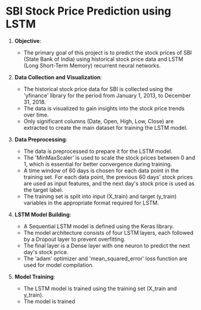 # SBI Stock Price Prediction using LSTM

1. **Objective**:
   - The primary goal of this project is to predict the stock prices of SBI (State Bank of India) using historical stock price data and LSTM (Long Short-Term Memory) recurrent neural networks.
   
2. **Data Collection and Visualization**:
   - The historical stock price data for SBI is collected using the 'yfinance' library for the period from January 1, 2013, to December 31, 2018.
   - The data is visualized to gain insights into the stock price trends over time.
   - Only significant columns (Date, Open, High, Low, Close) are extracted to create the main dataset for training the LSTM model.

3. **Data Preprocessing**:
   - The data is preprocessed to prepare it for the LSTM model.
   - The 'MinMaxScaler' is used to scale the stock prices between 0 and 1, which is essential for better convergence during training.
   - A time window of 60 days is chosen for each data point in the training set. For each data point, the previous 60 days' stock prices are used as input features, and the next day's stock price is used as the target label.
   - The training set is split into input (X_train) and target (y_train) variables in the appropriate format required for LSTM.

4. **LSTM Model Building**:
   - A Sequential LSTM model is defined using the Keras library.
   - The model architecture consists of four LSTM layers, each followed by a Dropout layer to prevent overfitting.
   - The final layer is a Dense layer with one neuron to predict the next day's stock price.
   - The 'adam' optimizer and 'mean_squared_error' loss function are used for model compilation.

5. **Model Training**:
   - The LSTM model is trained using the training set (X_train and y_train).
   - The model is trained
